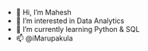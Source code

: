 - 👋 Hi, I’m Mahesh
- 👀 I’m interested in Data Analytics
- 🌱 I’m currently learning Python & SQL
- 📫  @iMarupakula

<!---
iMarupakula/iMarupakula is a ✨ special ✨ repository because its `README.md` (this file) appears on your GitHub profile.
You can click the Preview link to take a look at your changes.
--->
